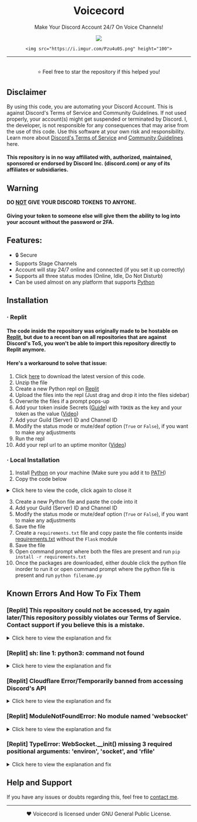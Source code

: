 <div id="SealedSaucer" align="center">
    <h1>Voicecord</h1>
    <p>Make Your Discord Account 24/7 On Voice Channels!</p>
    <a href="https://github.com/minhgia2/Voicechat/blob/main/LICENSE"><img src="https://img.shields.io/github/license/SealedSaucer/Voicecord?style=for-the-badge"></a>

    <img src="https://i.imgur.com/Pzu4u0S.png" height="100">
</div>

---

<p align="center">
<br>
⭐ Feel free to star the repository if this helped you!
</p>

## Disclaimer
By using this code, you are automating your Discord Account. This is against Discord's Terms of Service and Community Guidelines. If not used properly, your account(s) might get suspended or terminated by Discord. I, the developer, is not responsible for any consequences that may arise from the use of this code. Use this software at your own risk and responsibility. Learn more about <a href="https://discord.com/terms">Discord's Terms of Service</a> and <a href="https://discord.com/guidelines">Community Guidelines</a> here.
#### This repository is in no way affiliated with, authorized, maintained, sponsored or endorsed by Discord Inc. (discord.com) or any of its affiliates or subsidiaries.

## Warning
**DO <ins>NOT</ins> GIVE YOUR DISCORD TOKENS TO ANYONE.**
#### Giving your token to someone else will give them the ability to log into your account without the password or 2FA.

## Features:
- 🔒 Secure
- Supports Stage Channels
- Account will stay 24/7 online and connected (if you set it up correctly)
- Supports all three status modes (Online, Idle, Do Not Disturb)
- Can be used almost on any platform that supports [Python](https://python.org)

## Installation
### · Replit
#### The code inside the repository was originally made to be hostable on [Replit](https://replit.com), but due to a recent ban on all repositories that are against Discord's ToS, you won't be able to import this repository directly to Replit anymore.
#### Here's a workaround to solve that issue:
1. Click [here](https://github.com/minhgia2/Voicechat/archive/refs/heads/main.zip) to download the latest version of this code.
2. Unzip the file
3. Create a new Python repl on [Replit](https://replit.com)
4. Upload the files into the repl (Just drag and drop it into the files sidebar)
5. Overwrite the files if a prompt pops-up
6. Add your token inside Secrets ([Guide](https://docs.replit.com/programming-ide/workspace-features/storing-sensitive-information-environment-variables)) with `TOKEN` as the key and your token as the value ([Video](https://youtu.be/sYGdDLLu8cU))
7. Add your Guild (Server) ID and Channel ID
8. Modify the status mode or mute/deaf option (`True` or `False`), if you want to make any adjustments
9. Run the repl
10. Add your repl url to an uptime monitor ([Video](https://youtu.be/dVIjpCqnZXE))

### · Local Installation
1. Install [Python](https://python.org/downloads) on your machine (Make sure you add it to [PATH](https://i.imgur.com/Ukl6HdQ.png))
2. Copy the code below
<details>
<summary> Click here to view the code, click again to close it</summary>
<br>

```py
import sys
import json
import time
import requests
import websocket

status = "online"

GUILD_ID = ADD_YOUR_SERVER_ID_HERE
CHANNEL_ID = ADD_YOUR_CHANNEL_ID_HERE
SELF_MUTE = True
SELF_DEAF = False

usertoken = "Add your token here"

headers = {"Authorization": usertoken, "Content-Type": "application/json"}

validate = requests.get('https://discordapp.com/api/v9/users/@me', headers=headers)
if validate.status_code != 200:
  print("[ERROR] Your token might be invalid. Please check it again.")
  sys.exit()

userinfo = requests.get('https://discordapp.com/api/v9/users/@me', headers=headers).json()
username = userinfo["username"]
discriminator = userinfo["discriminator"]
userid = userinfo["id"]

def joiner(token, status):
    ws = websocket.WebSocket()
    ws.connect('wss://gateway.discord.gg/?v=9&encoding=json')
    start = json.loads(ws.recv())
    heartbeat = start['d']['heartbeat_interval']
    auth = {"op": 2,"d": {"token": token,"properties": {"$os": "Windows 10","$browser": "Google Chrome","$device": "Windows"},"presence": {"status": status,"afk": False}},"s": None,"t": None}
    vc = {"op": 4,"d": {"guild_id": GUILD_ID,"channel_id": CHANNEL_ID,"self_mute": SELF_MUTE,"self_deaf": SELF_DEAF}}
    ws.send(json.dumps(auth))
    ws.send(json.dumps(vc))
    time.sleep(heartbeat / 1000)
    ws.send(json.dumps({"op": 1,"d": None}))

def run_joiner():
  print(f"Logged in as {username}#{discriminator} ({userid}).")
  while True:
    joiner(usertoken, status)
    time.sleep(30)

run_joiner()
```
</details>

3. Create a new Python file and paste the code into it
4. Add your Guild (Server) ID and Channel ID
5. Modify the status mode or mute/deaf option (`True` or `False`), if you want to make any adjustments
6. Save the file
7. Create a `requirements.txt` file and copy paste the file contents inside [requirements.txt](https://github.com/SealedSaucer/Voicecord/blob/main/requirements.txt) without the `Flask` module
8. Save the file
8. Open command prompt where both the files are present and run `pip install -r requirements.txt`
9. Once the packages are downloaded, either double click the python file inorder to run it or open command prompt where the python file is present and run `python filename.py`

## Known Errors And How To Fix Them
### [Replit] This repository could not be accessed, try again later/This repository possibly violates our Terms of Service. Contact support if you believe this is a mistake.
<details>
<summary>Click here to view the explanation and fix</summary>
<br>
As I mentioned before, due to a recent ban on all repositories that are against Discord's ToS, you won't be able to import this repository directly to Replit anymore. Follow <a href="https://github.com/SealedSaucer/Voicecord#heres-a-workaround-to-solve-that-issue">this</a> workaround to host the code on Replit.
</details>

### [Replit] sh: line 1: python3: command not found
<details>
<summary>Click here to view the explanation and fix</summary>
<br>
You cloned it into a bash repl. Make sure you select "Python" from the languages list when you create the repl.
</details>

### [Replit] Cloudflare Error/Temporarily banned from accessing Discord's API
<details>
<summary>Click here to view the explanation and fix</summary>
<br>
This happens because repls have Shared Public IP Addresses, and some Replit Users abuse the platform to spam (through selfbots or nukers). Whenever Discord sees lots of invalid requests coming from a single IP address, they will use Cloudflare to temporarily block any incoming requests.

#### Fix:
- Go to shell
- Enter <code>kill 1</code>
- Wait for the repl to reload
- Run the repl again
</details>

### [Replit] ModuleNotFoundError: No module named 'websocket'
<details>
<summary>Click here to view the explanation and fix</summary>
<br>
Run <code>pip install websocket</code> in the shell
</details>

### [Replit] TypeError: WebSocket.__init() missing 3 required positional arguments: 'environ', 'socket', and 'rfile'
<details>
<summary>Click here to view the explanation and fix</summary>
<br>
Run <code>pip install websocket-client</code> in the shell
</details>

## Help and Support
If you have any issues or doubts regarding this, feel free to [contact me](https://phantom.fr.to/verify).

---

<p align="center">❤️ Voicecord is licensed under GNU General Public License.</p>
